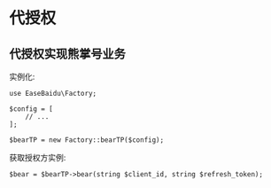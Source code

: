 # 代授权

## 代授权实现熊掌号业务

实例化:

```
use EaseBaidu\Factory;

$config = [
    // ...
];

$bearTP = new Factory::bearTP($config);
```

获取授权方实例:

```
$bear = $bearTP->bear(string $client_id, string $refresh_token);
```



